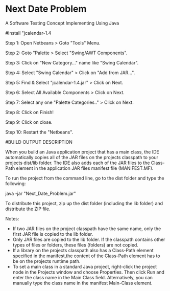 # Next Date Problem
 A Software Testing Concept Implementing Using Java


#Install "jcalendar-1.4

Step 1: Open Netbeans > Goto "Tools" Menu.

Step 2: Goto "Palette > Select "Swing/AWT Components".

Step 3: Click on "New Category..." name like "Swing Calendar".

Step 4: Select "Swing Calendar" > Click on "Add from JAR...".

Step 5: Find & Select "jcalendar-1.4.jar" > Click on Next.

Step 6: Select All Available Components > Click on Next.

Step 7: Select any one "Palette Categories.." >  Click on Next.

Step 8: Click on Finish!

Step 9: Click on close.

Step 10: Restart the "Netbeans".


#BUILD OUTPUT DESCRIPTION


When you build an Java application project that has a main class, the IDE
automatically copies all of the JAR
files on the projects classpath to your projects dist/lib folder. The IDE
also adds each of the JAR files to the Class-Path element in the application
JAR files manifest file (MANIFEST.MF).

To run the project from the command line, go to the dist folder and
type the following:

java -jar "Next_Date_Problem.jar" 

To distribute this project, zip up the dist folder (including the lib folder)
and distribute the ZIP file.

Notes:

* If two JAR files on the project classpath have the same name, only the first
JAR file is copied to the lib folder.
* Only JAR files are copied to the lib folder.
If the classpath contains other types of files or folders, these files (folders)
are not copied.
* If a library on the projects classpath also has a Class-Path element
specified in the manifest,the content of the Class-Path element has to be on
the projects runtime path.
* To set a main class in a standard Java project, right-click the project node
in the Projects window and choose Properties. Then click Run and enter the
class name in the Main Class field. Alternatively, you can manually type the
class name in the manifest Main-Class element.
